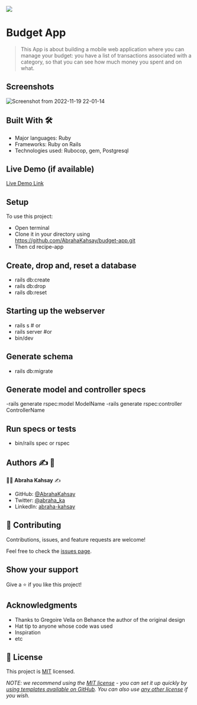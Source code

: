 ![](https://img.shields.io/badge/Microverse-blueviolet)

# Budget App
> This App is about building a mobile web application where you can manage your budget: you have a list of transactions associated with a category, so that you can see how much money you spent and on what.

## Screenshots
![Screenshot from 2022-11-19 22-01-14](https://user-images.githubusercontent.com/75738563/202867238-3da627a7-0456-4e31-9d7a-7dd1bea5c883.png)

## Built With :hammer_and_wrench:

- Major languages: Ruby
- Frameworks: Ruby on Rails
- Technologies used: Rubocop, gem, Postgresql

## Live Demo (if available)

[Live Demo Link](https:https://gleaming-douhua-695c31.netlify.app/)

## Setup

To use this project:
- Open terminal
- Clone it in your directory using
https://github.com/AbrahaKahsay/budget-app.git
- Then cd recipe-app

## Create, drop and, reset a database

- rails db:create
- rails db:drop
- rails db:reset

## Starting up the webserver

- rails s # or
- rails server #or
- bin/dev
## Generate schema

- rails db:migrate

## Generate model and controller specs

-rails generate rspec:model  ModelName
-rails generate rspec:controller ControllerName

## Run specs or tests
- bin/rails spec or rspec

## Authors :writing_hand: :busts_in_silhouette:

:man_technologist: **Abraha Kahsay** :writing_hand:

- GitHub: [@AbrahaKahsay](https://github.com/AbrahaKahsay)
- Twitter: [@abraha_ka](https://twitter.com/abraha_ka)
- LinkedIn: [abraha-kahsay](https://www.linkedin.com/in/abraha-kahsay/)
## 🤝 Contributing

Contributions, issues, and feature requests are welcome!

Feel free to check the [issues page](../../issues/).

## Show your support

Give a ⭐️ if you like this project!

## Acknowledgments

-  Thanks to Gregoire Vella on Behance the author of the original design
- Hat tip to anyone whose code was used
- Inspiration
- etc

## 📝 License

This project is [MIT](./LICENSE) licensed.

_NOTE: we recommend using the [MIT license](https://choosealicense.com/licenses/mit/) - you can set it up quickly by [using templates available on GitHub](https://docs.github.com/en/communities/setting-up-your-project-for-healthy-contributions/adding-a-license-to-a-repository). You can also use [any other license](https://choosealicense.com/licenses/) if you wish._

